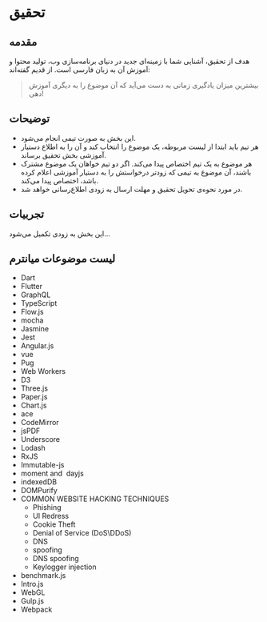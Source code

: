 # تحقیق

## مقدمه
هدف از تحقیق، آشنایی شما با زمینه‌ای جدید در دنیای برنامه‌سازی وب، تولید محتوا و آموزش آن به زبان فارسی است. از قدیم گفته‌اند:


> بیشترین میزان یادگیری زمانی به دست می‌آید که آن موضوع را به دیگری آموزش دهی! 


## توضیحات
- این بخش به صورت تیمی انجام می‌شود.
- هر تیم باید ابتدا از لیست مربوطه، یک موضوع را انتخاب کند و آن را به اطلاع دستیار آموزشی بخش تحقیق برساند.
- هر موضوع به یک تیم اختصاص پیدا می‌کند. اگر دو تیم خواهان یک موضوع مشترک باشند، آن موضوع به تیمی که زودتر درخواستش را به دستیار آموزشی اعلام کرده باشد،
اختصاص پیدا می‌کند.
- در مورد نحوه‌ی تحویل تحقیق و مهلت ارسال به زودی اطلاع‌رسانی خواهد شد.

## تجربیات
این بخش به زودی تکمیل می‌شود...

## لیست موضوعات میانترم
- Dart
- Flutter
- GraphQL
- TypeScript
- Flow.js
- mocha
- Jasmine
- Jest
- Angular.js
- vue
- Pug
- Web Workers
- D3
- Three.js
- Paper.js
- Chart.js
- ace
- CodeMirror
- jsPDF
- Underscore
- Lodash
- RxJS
- Immutable-js
- moment​ and ​ dayjs
- indexedDB
- DOMPurify
- COMMON WEBSITE HACKING TECHNIQUES
    - Phishing
    - UI Redress
    - Cookie Theft
    - Denial of Service (DoS\DDoS)
    - DNS
    - spoofing
    - DNS spoofing
    - Keylogger injection
- benchmark.js
- Intro.js
- WebGL
- Gulp.js
- Webpack
